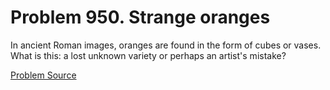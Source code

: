 # Problem 950. Strange oranges 

In ancient Roman images, oranges are found in the form of cubes or vases. What is this: a lost unknown variety or perhaps an artist's mistake?

[Problem Source](https://www.trizland.ru/tasks/1841/)